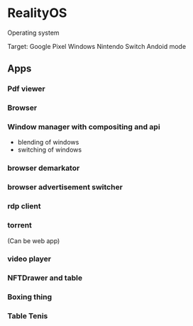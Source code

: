 # RealityOS
Operating system

Target:
 Google Pixel
 Windows
 Nintendo Switch Andoid mode
 


## Apps

### Pdf viewer

### Browser

### Window manager with compositing and api

* blending of windows
* switching of windows 

### browser demarkator

### browser advertisement switcher

### rdp client 

### torrent 

(Can be web app)

### video player



### NFTDrawer and table

### Boxing thing

### Table Tenis

### 
